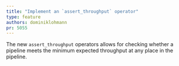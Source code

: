```yaml
---
title: "Implement an `assert_throughput` operator"
type: feature
authors: dominiklohmann
pr: 5055
---
```


The new `assert_throughput` operators allows for checking whether a pipeline
meets the minimum expected throughput at any place in the pipeline.
